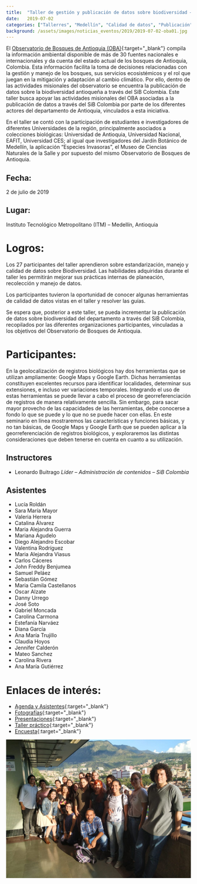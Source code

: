 ```yaml
---
title:  "Taller de gestión y publicación de datos sobre biodiversidad – Observatorio de Bosques de Antioquia"
date:   2019-07-02
categories: ["Tallerres", "Medellín", "Calidad de datos", "Publicación", "2019"]
background: /assets/images/noticias_eventos/2019/2019-07-02-oba01.jpg
---
```


El [Observatorio de Bosques de Antioquia (OBA)](https://observatoriobosquesantioquia.org/){:target="_blank"} compila la información ambiental disponible de más de 30 fuentes nacionales e internacionales y da cuenta del estado actual de los bosques de Antioquia, Colombia. Esta información facilita la toma de decisiones relacionadas con la gestión y manejo de los bosques, sus servicios ecosistémicos y el rol que juegan en la mitigación y adaptación al cambio climático. Por ello, dentro de las actividades misionales del observatorio se encuentra la publicación de datos sobre la biodiversidad antioqueña a través del SiB Colombia. Este taller busca apoyar las actividades misionales del OBA asociadas a la publicación de datos a través del SiB Colombia por parte de los diferentes actores del departamento de Antioquia, vinculados a esta iniciativa.

En el taller se contó con la participación de estudiantes e investigadores de diferentes Universidades de la región, principalmente asociados a colecciones biológicas: Universidad de Antioquia, Universidad Nacional, EAFIT, Universidad CES; al igual que investigadores del Jardín Botánico de Medellín, la aplicación “Especies Invasoras”, el Museo de Ciencias Naturales de la Salle y por supuesto del mismo Observatorio de Bosques de Antioquia.

## Fecha:
2 de julio de 2019

## Lugar:
Instituto Tecnológico Metropolitano (ITM) – Medellín, Antioquia

# Logros:

Los 27 participantes del taller aprendieron sobre estandarización, manejo y calidad de datos sobre Biodiversidad. Las habilidades adquiridas durante el taller les permitirán mejorar sus prácticas internas de planeación, recolección y manejo de datos.

Los participantes tuvieron la oportunidad de conocer algunas herramientas de calidad de datos vistas en el taller y resolver las guías.

Se espera que, posterior a este taller, se pueda incrementar la publicación de datos sobre biodiversidad del departamento a través del SiB Colombia, recopilados por las diferentes organizaciones participantes, vinculadas a los objetivos del Observatorio de Bosques de Antioquia.

# Participantes:

En la geolocalización de registros biológicos hay dos herramientas que se utilizan ampliamente: Google Maps y Google Earth. Dichas herramientas constituyen excelentes recursos para identificar localidades, determinar sus extensiones, e incluso ver variaciones temporales. Integrando el uso de estas herramientas se puede llevar a cabo el proceso de georreferenciación de registros de manera relativamente sencilla. Sin embargo, para sacar mayor provecho de las capacidades de las herramientas, debe conocerse a fondo lo que se puede y lo que no se puede hacer con ellas. En este seminario en línea mostraremos las características y funciones básicas, y no tan básicas, de Google Maps y Google Earth que se pueden aplicar a la georreferenciación de registros biológicos, y exploraremos las distintas consideraciones que deben tenerse en cuenta en cuanto a su utilización.

## Instructores

- Leonardo Buitrago
  *Líder – Administración de contenidos – SiB Colombia*

## Asistentes

 - Lucía Roldán
 - Sara María Mayor
 - Valeria Herrera
 - Catalina Álvarez
 - Maria Alejandra Guerra
 - Mariana Agudelo
 - Diego Alejandro Escobar
 - Valentina Rodríguez
 - Maria Alejandra Viasus
 - Carlos Cáceres
 - John Freddy Benjumea
 - Samuel Peláez
 - Sebastián Gómez
 - Maria Camila Castellanos
 - Oscar Alzate
 - Danny Urrego
 - José Soto
 - Gabriel Moncada
 - Carolina Carmona
 - Estefanía Narváez
 - Diana García
 - Ana María Trujillo
 - Claudia Hoyos
 - Jennifer Calderón
 - Mateo Sanchez
 - Carolina Rivera
 - Ana María Gutiérrez

# Enlaces de interés:

- [Agenda y Asistentes](https://drive.google.com/drive/folders/1Ag4-oZr5AaNCdEr4z6FyYW_mG0d7Yrb7?usp=sharing){:target="_blank"}
- [Fotografías](https://drive.google.com/drive/folders/13odN3NXr3PYL5xAuL4gMFH1-_nyggjst?usp=sharing){:target="_blank"}
- [Presentaciones](https://drive.google.com/drive/folders/1D6WBxuX70knQGxHxKtdUVBRlC5Wa7GUW?usp=sharing){:target="_blank"}
- [Taller práctico](https://drive.google.com/drive/folders/1gsai8-r6jSs3mfssUSWHOB0iCHorQ2OR?usp=sharing){:target="_blank"}
- [Encuesta](https://drive.google.com/file/d/12t0f9ECcnD0IycOZHMLE-wNe619syQgh/view?usp=sharing){:target="_blank"}

![My helpful screenshot](/assets/images/noticias_eventos/2019/2019-07-02-oba02.jpg)
